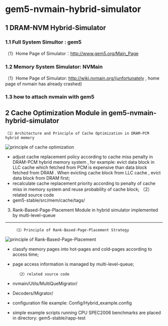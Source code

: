 # gem5-nvmain-hybrid-simulator
1 DRAM-NVM Hybrid-Simulator
-----------------------------
### 1.1 Full System Simultor : gem5
（1）Home Page of Simulator：http://www.gem5.org/Main_Page

### 1.2 Memory System Simulator: NVMain
（1）Home Page of Simulator: http://wiki.nvmain.org/(unfortunately , home page of nvmain has already crashed)

### 1.3 how to attach nvmain with gem5

2 Cache Optimization Module in gem5-nvmain-hybrid-simulator
--------------------------------
    （1）Architecture and Principle of Cache Optimization in DRAM-PCM hybrid memory 
![principle of cache optimization](https://raw.github.com/cyjseagull/gem5-nvmain-hybrid-simulator/master/images/cache-optimization.png)
* adjust cache replacement policy according to cache miss penalty in DRAM-PCM hybrid memory system , for example: evict data block in LLC cache which fetched from PCM is expensive than data block fetched from DRAM . When evicting cache block from LLC cache , evict data block from DRAM first;
* recalculate cache replacement priority according to penalty of cache miss in memory system and reuse probability of cache block;
        （2）related source code
* gem5-stable/src/mem/cache/tags/
  
3. Rank-Based-Page-Placement Module in hybrid simulator implemented by multi-level-queue
--------------------------------
        （1）Principle of Rank-Based-Page-Placement Strategy
![principle of Rank-Based-Page-Placement](https://raw.github.com/cyjseagull/gem5-nvmain-hybrid-simulator/master/images/MultiQue.PNG)
* classfy memory pages into hot-pages and cold-pages according to access time;
* page access information is managed by multi-level-queue;


        （2）related source code
* nvmain/Utils/MultiQueMigrator/
* Decoders/Migrator/
* configuration file example: Config/Hybrid_example.config
* simple example scripts running CPU SPEC2006 benchmarks are placed in directory: gem5-stable/rapp-test



